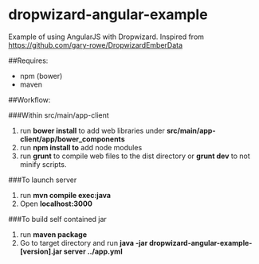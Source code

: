 dropwizard-angular-example
==========================

Example of using AngularJS with Dropwizard. Inspired from <https://github.com/gary-rowe/DropwizardEmberData>


##Requires:
- npm (bower)
- maven

##Workflow:

###Within src/main/app-client
1. run **bower install** to add web libraries under **src/main/app-client/app/bower_components**
2. run **npm install to** add node modules
3. run **grunt** to compile web files to the dist directory or **grunt dev** to not minify scripts.

###To launch server
1. run **mvn compile exec:java**
2. Open **localhost:3000**

###To build self contained jar
1. run **maven package**
2. Go to target directory and run **java -jar dropwizard-angular-example-[version].jar server ../app.yml**

